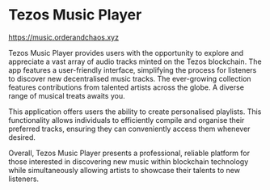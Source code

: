 # Tezos Music Player

https://music.orderandchaos.xyz

Tezos Music Player provides users with the opportunity to explore and appreciate a vast array of audio tracks minted on the Tezos blockchain. The app features a user-friendly interface, simplifying the process for listeners to discover new decentralised music tracks. The ever-growing collection features contributions from talented artists across the globe. A diverse range of musical treats awaits you.

This application offers users the ability to create personalised playlists. This functionality allows individuals to efficiently compile and organise their preferred tracks, ensuring they can conveniently access them whenever desired.

Overall, Tezos Music Player presents a professional, reliable platform for those interested in discovering new music within blockchain technology while simultaneously allowing artists to showcase their talents to new listeners.
